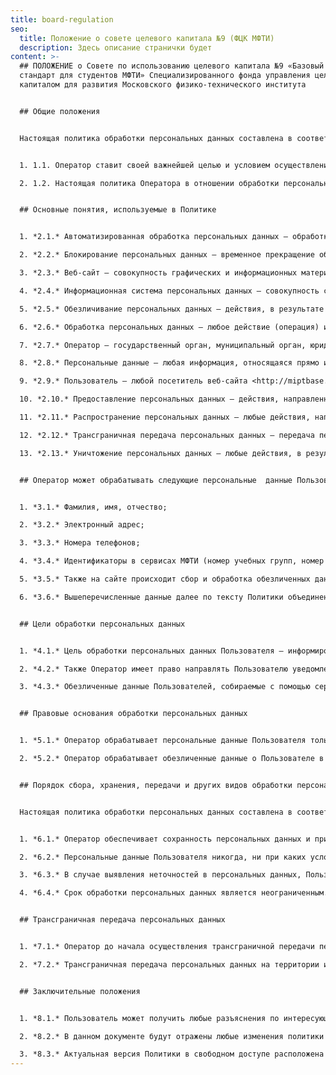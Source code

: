 ```yaml
---
title: board-regulation
seo:
  title: Положение о совете целевого капитала №9 (ФЦК МФТИ)
  description: Здесь описание странички будет
content: >-
  ## ПОЛОЖЕНИЕ о Совете по использованию целевого капитала №9 «Базовый жизненный
  стандарт для студентов МФТИ» Специализированного фонда управления целевым
  капиталом для развития Московского физико-технического института


  ## Общие положения


  Настоящая политика обработки персональных данных составлена в соответствии с требованиями Федерального закона от 27.07.2006. №152-ФЗ «О персональных данных» и определяет порядок обработки персональных данных и меры по обеспечению безопасности персональных данных, предпринимаемые Фондом целевого капитала МФТИ (далее – Оператор).


  1. 1.1. Оператор ставит своей важнейшей целью и условием осуществления своей деятельности соблюдение прав и свобод человека и гражданина при обработке его персональных данных, в том числе защиты прав на неприкосновенность частной жизни, личную и семейную тайну.

  2. 1.2. Настоящая политика Оператора в отношении обработки персональных данных (далее – Политика) применяется ко всей информации, которую Оператор может получить о посетителях веб-сайта <http://miptbase.org>.


  ## Основные понятия, используемые в Политике


  1. *2.1.* Автоматизированная обработка персональных данных – обработка персональных данных с помощью средств вычислительной техники;

  2. *2.2.* Блокирование персональных данных – временное прекращение обработки персональных данных (за исключением случаев, если обработка необходима для уточнения персональных данных);

  3. *2.3.* Веб-сайт – совокупность графических и информационных материалов, а также программ для ЭВМ и баз данных, обеспечивающих их доступность в сети интернет по сетевому адресу <http://miptbase.org>;

  4. *2.4.* Информационная система персональных данных — совокупность содержащихся в базах данных персональных данных, и обеспечивающих их обработку информационных технологий и технических средств;

  5. *2.5.* Обезличивание персональных данных — действия, в результате которых невозможно определить без использования дополнительной информации принадлежность персональных данных конкретному Пользователю или иному субъекту персональных данных

  6. *2.6.* Обработка персональных данных – любое действие (операция) или совокупность действий (операций), совершаемых с использованием средств автоматизации или без использования таких средств с персональными данными, включая сбор, запись, систематизацию, накопление, хранение, уточнение (обновление, изменение), извлечение, использование, передачу (распространение, предоставление, доступ), обезличивание, блокирование, удаление, уничтожение персональных данных;

  7. *2.7.* Оператор – государственный орган, муниципальный орган, юридическое или физическое лицо, самостоятельно или совместно с другими лицами организующие и (или) осуществляющие обработку персональных данных, а также определяющие цели обработки персональных данных, состав персональных данных, подлежащих обработке, действия (операции), совершаемые с персональными данными;

  8. *2.8.* Персональные данные – любая информация, относящаяся прямо или косвенно к определенному или определяемому Пользователю веб-сайта <http://miptbase.org>;

  9. *2.9.* Пользователь – любой посетитель веб-сайта <http://miptbase.org>;

  10. *2.10.* Предоставление персональных данных – действия, направленные на раскрытие персональных данных определенному лицу или определенному кругу лиц;

  11. *2.11.* Распространение персональных данных – любые действия, направленные на раскрытие персональных данных неопределенному кругу лиц (передача персональных данных) или на ознакомление с персональными данными неограниченного круга лиц, в том числе обнародование персональных данных в средствах массовой информации, размещение в информационно-телекоммуникационных сетях или предоставление доступа к персональным данным каким-либо иным способом;

  12. *2.12.* Трансграничная передача персональных данных – передача персональных данных на территорию иностранного государства органу власти иностранного государства, иностранному физическому или иностранному юридическому лицу;

  13. *2.13.* Уничтожение персональных данных – любые действия, в результате которых персональные данные уничтожаются безвозвратно с невозможностью дальнейшего восстановления содержания персональных данных в информационной системе персональных данных и (или) уничтожаются материальные носители персональных данных.


  ## Оператор может обрабатывать следующие персональные  данные Пользователя


  1. *3.1.* Фамилия, имя, отчество;

  2. *3.2.* Электронный адрес;

  3. *3.3.* Номера телефонов;

  4. *3.4.* Идентификаторы в сервисах МФТИ (номер учебных групп, номер абонента МФТИ-телеком и других)

  5. *3.5.* Также на сайте происходит сбор и обработка обезличенных данных о посетителях (в т.ч. файлов «cookie») с помощью сервисов интернет-статистики (Яндекс Метрика и Гугл Аналитика и других).

  6. *3.6.* Вышеперечисленные данные далее по тексту Политики объединены общим понятием Персональные данные.


  ## Цели обработки персональных данных


  1. *4.1.* Цель обработки персональных данных Пользователя — информирование Пользователя посредством отправки электронных писем; предоставление доступа Пользователю к сервисам, информации и/или материалам, содержащимся на веб-сайте.

  2. *4.2.* Также Оператор имеет право направлять Пользователю уведомления о новых продуктах и услугах, специальных предложениях и различных событиях. Пользователь всегда может отказаться от получения информационных сообщений, направив Оператору письмо на адрес электронной почты fund@phystech.edu с пометкой «Отказ от уведомлений о новых продуктах и услугах и специальных предложениях».

  3. *4.3.* Обезличенные данные Пользователей, собираемые с помощью сервисов интернет-статистики, служат для сбора информации о действиях Пользователей на сайте, улучшения качества сайта и его содержания.


  ## Правовые основания обработки персональных данных


  1. *5.1.* Оператор обрабатывает персональные данные Пользователя только в случае их заполнения и/или отправки Пользователем самостоятельно через специальные формы, расположенные на сайте <http://miptbase.org>. Заполняя соответствующие формы и/или отправляя свои персональные данные Оператору, Пользователь выражает свое согласие с данной Политикой.

  2. *5.2.* Оператор обрабатывает обезличенные данные о Пользователе в случае, если это разрешено в настройках браузера Пользователя (включено сохранение файлов «cookie» и использование технологии JavaScript).


  ## Порядок сбора, хранения, передачи и других видов обработки персональных данных


  Настоящая политика обработки персональных данных составлена в соответствии с требованиями Федерального закона от 27.07.2006. №152-ФЗ «О персональных данных» и определяет порядок обработки персональных данных и меры по обеспечению безопасности персональных данных, предпринимаемые Фондом целевого капитала МФТИ (далее – Оператор).


  1. *6.1.* Оператор обеспечивает сохранность персональных данных и принимает все возможные меры, исключающие доступ к персональным данным неуполномоченных лиц.

  2. *6.2.* Персональные данные Пользователя никогда, ни при каких условиях не будут переданы третьим лицам, за исключением случаев, связанных с исполнением действующего законодательства.

  3. *6.3.* В случае выявления неточностей в персональных данных, Пользователь может актуализировать их самостоятельно, путем направления Оператору уведомление на адрес электронной почты Оператора fund@phystech.edu с пометкой «Актуализация персональных данных».

  4. *6.4.* Срок обработки персональных данных является неограниченным. Пользователь может в любой момент отозвать свое согласие на обработку персональных данных, направив Оператору уведомление посредством электронной почты на электронный адрес Оператора fund@phystech.edu с пометкой «Отзыв согласия на обработку персональных данных».


  ## Трансграничная передача персональных данных


  1. *7.1.* Оператор до начала осуществления трансграничной передачи персональных данных обязан убедиться в том, что иностранным государством, на территорию которого предполагается осуществлять передачу персональных данных, обеспечивается надежная защита прав субъектов персональных данных.

  2. *7.2.* Трансграничная передача персональных данных на территории иностранных государств, не отвечающих вышеуказанным требованиям, может осуществляться только в случае наличия согласия в письменной форме субъекта персональных данных на трансграничную передачу его персональных данных и/или исполнения договора, стороной которого является субъект персональных данных.


  ## Заключительные положения


  1. *8.1.* Пользователь может получить любые разъяснения по интересующим вопросам, касающимся обработки его персональных данных, обратившись к Оператору с помощью электронной почты [fund@phystech.edu](malito:fund@phystech.edu).

  2. *8.2.* В данном документе будут отражены любые изменения политики обработки персональных данных Оператором. Политика действует бессрочно до замены ее новой версией.

  3. *8.3.* Актуальная версия Политики в свободном доступе расположена в сети Интернет по адресу <http://miptbase.org/privacy>.
---
```

